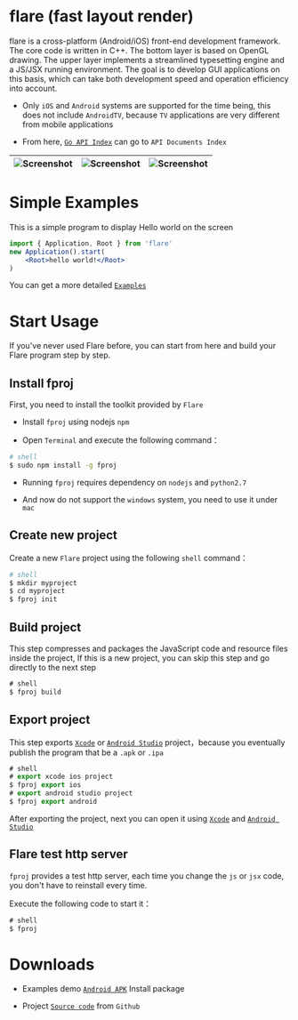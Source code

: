 flare (fast layout render)
===============

flare is a cross-platform (Android/iOS) front-end development framework. The core code is written in C++. The bottom layer is based on OpenGL drawing. The upper layer implements a streamlined typesetting engine and a JS/JSX running environment. The goal is to develop GUI applications on this basis, which can take both development speed and operation efficiency into account.

* Only `iOS` and `Android` systems are supported for the time being, this does not include `AndroidTV`, because `TV` applications are very different from mobile applications

* From here, [`Go API Index`](http://flare.cool/doc/) can go to `API Documents Index`

| ![Screenshot](http://flare.cool/img/0x0ss.jpg) | ![Screenshot](http://flare.cool/img/0x0ss_3.jpg) | ![Screenshot](http://flare.cool/img/0x0ss_4.jpg) |
|--|--|--|


# Simple Examples

This is a simple program to display Hello world on the screen

```jsx
import { Application, Root } from 'flare'
new Application().start(
	<Root>hello world!</Root>
)
```

You can get a more detailed [`Examples`]

# Start Usage

If you've never used Flare before, you can start from here and build your Flare program step by step.

## Install fproj

First, you need to install the toolkit provided by `Flare`

* Install `fproj` using nodejs `npm` 

* Open `Terminal` and execute the following command：

```sh
# shell
$ sudo npm install -g fproj

```
	
* Running `fproj` requires dependency on `nodejs` and `python2.7`

* And now do not support the `windows` system, you need to use it under `mac`

## Create new project

Create a new `Flare` project using the following `shell` command：

```sh
# shell
$ mkdir myproject
$ cd myproject
$ fproj init
```

## Build project

This step compresses and packages the JavaScript code and resource files inside the project,
If this is a new project, you can skip this step and go directly to the next step

```js
# shell
$ fproj build
```

## Export project

This step exports [`Xcode`] or [`Android Studio`] project，because you eventually publish the program that be a `.apk` or `.ipa`

```js
# shell
# export xcode ios project
$ fproj export ios
# export android studio project
$ fproj export android
```

After exporting the project, next you can open it using [`Xcode`] and [`Android Studio`]

## Flare test http server

`fproj` provides a test http server, each time you change the `js` or `jsx` code, you don't have to reinstall every time.

Execute the following code to start it：

```js
# shell
$ fproj
```

# Downloads

* Examples demo [`Android APK`] Install package

* Project [`Source code`] from `Github`


[`Examples`]: https://github.com/louis-tru/flare/tree/master/examples
[`Xcode`]: https://developer.apple.com/library/content/documentation/IDEs/Conceptual/AppDistributionGuide/ConfiguringYourApp/ConfiguringYourApp.html
[`Android Studio`]: https://developer.android.com/studio/projects/create-project.html
[`Android APK`]: https://github.com/louis-tru/flare/releases/download/v0.1.0/examples-release.apk
[`NPM`]: https://www.npmjs.com/package/fproj
[`Source code`]: https://github.com/louis-tru/flare

<script>
	<!--
	var language = (navigator.browserLanguage || navigator.language).toLowerCase();
	var isLanguageCn = language.indexOf('cn') >= 0;
	var isPageCn = location.href.indexOf('README-cn') >=0;
	var isHtml = typeof src == 'string'; // html page will have a src variable

	if ( isLanguageCn ) { // cn
		if ( !isPageCn ) { // goto to cn
			location.href = isHtml ? 'README-cn.html' : 'README-cn.md';
		}
	} else { // en
		if ( isPageCn ) { // goto to en
			location.href = isHtml ? 'README.html' : 'README.md';
		}
	}
	-->
</script>

